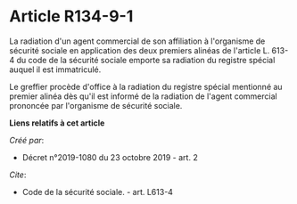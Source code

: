 # Article R134-9-1

La radiation d'un agent commercial de son affiliation à l'organisme de sécurité sociale en application des deux premiers
alinéas de l'article L. 613-4 du code de la sécurité sociale emporte sa radiation du registre spécial auquel il est
immatriculé.

Le greffier procède d'office à la radiation du registre spécial mentionné au premier alinéa dès qu'il est informé de la
radiation de l'agent commercial prononcée par l'organisme de sécurité sociale.

**Liens relatifs à cet article**

_Créé par_:

  - Décret n°2019-1080 du 23 octobre 2019 - art. 2

_Cite_:

  - Code de la sécurité sociale. - art. L613-4
